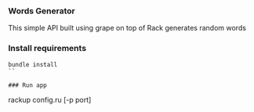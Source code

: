 ### Words Generator

This simple API built using grape on top of Rack generates random words

### Install requirements

```
bundle install
``

### Run app

```
rackup config.ru [-p port]
```


